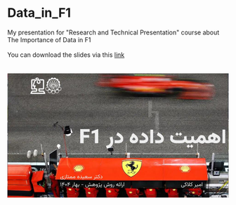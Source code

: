 # Data_in_F1
My presentation for "Research and Technical Presentation" course about The Importance of Data in F1
<br><br>
You can download the slides via this [link](https://docs.google.com/presentation/d/1yTlJBMpMElH6wv4Nl3VyCgr6g9pGl39oo5FXJqAXtBU/edit?usp=sharing) <br>
<br><br>
![](./The%20Importance%20of%20Data%20in%20F1.jpg)
